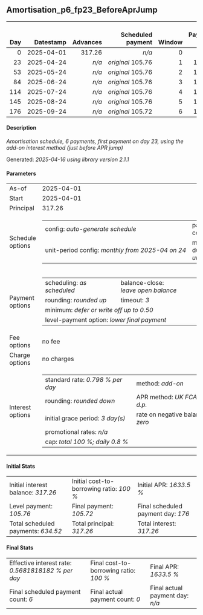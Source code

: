 <h2>Amortisation_p6_fp23_BeforeAprJump</h2>
<table>
    <thead style="vertical-align: bottom;">
        <th style="text-align: right;">Day</th>
        <th style="text-align: right;">Datestamp</th>
        <th style="text-align: right;">Advances</th>
        <th style="text-align: right;">Scheduled payment</th>
        <th style="text-align: right;">Window</th>
        <th style="text-align: right;">Payment due</th>
        <th style="text-align: right;">Actual payments</th>
        <th style="text-align: right;">Generated payment</th>
        <th style="text-align: right;">Net effect</th>
        <th style="text-align: right;">Payment status</th>
        <th style="text-align: right;">Balance status</th>
        <th style="text-align: right;">Simple interest</th>
        <th style="text-align: right;">New interest</th>
        <th style="text-align: right;">New charges</th>
        <th style="text-align: right;">Principal portion</th>
        <th style="text-align: right;">Fee portion</th>
        <th style="text-align: right;">Interest portion</th>
        <th style="text-align: right;">Charges portion</th>
        <th style="text-align: right;">Fee refund</th>
        <th style="text-align: right;">Principal balance</th>
        <th style="text-align: right;">Fee balance</th>
        <th style="text-align: right;">Interest balance</th>
        <th style="text-align: right;">Charges balance</th>
        <th style="text-align: right;">Settlement figure</th>
        <th style="text-align: right;">Fee refund if&nbsp;settled</th>
    </thead>
    <tr style="text-align: right;">
        <td class="ci00">0</td>
        <td class="ci01" style="white-space: nowrap;">2025-04-01</td>
        <td class="ci02">317.26</td>
        <td class="ci03" style="white-space: nowrap;"><i>n/a<i></td>
        <td class="ci04">0</td>
        <td class="ci05">0.00</td>
        <td class="ci06"><i>n/a</i></td>
        <td class="ci07"><i>n/a</i></td>
        <td class="ci08">0.00</td>
        <td class="ci09"><i>information&nbsp;only</i></td>
        <td class="ci10">open</td>
        <td class="ci13">0.0000</td>
        <td class="ci14">0.0000</td>
        <td class="ci15"><i>n/a</i></td>
        <td class="ci16">0.00</td>
        <td class="ci17">0.00</td>
        <td class="ci18">0.00</td>
        <td class="ci19">0.00</td>
        <td class="ci20">0.00</td>
        <td class="ci21">317.26</td>
        <td class="ci22">0.00</td>
        <td class="ci23">317.2600</td>
        <td class="ci24">0.00</td>
        <td class="ci25">317.26</td>
        <td class="ci26">0.00</td>
    </tr>
    <tr style="text-align: right;">
        <td class="ci00">23</td>
        <td class="ci01" style="white-space: nowrap;">2025-04-24</td>
        <td class="ci02"><i>n/a</i></td>
        <td class="ci03" style="white-space: nowrap;"><i>original</i> 105.76</td>
        <td class="ci04">1</td>
        <td class="ci05">105.76</td>
        <td class="ci06"><i>n/a</i></td>
        <td class="ci07"><i>n/a</i></td>
        <td class="ci08">105.76</td>
        <td class="ci09"><i>not&nbsp;yet&nbsp;due</i></td>
        <td class="ci10">open</td>
        <td class="ci13">58.2299</td>
        <td class="ci14">0.0000</td>
        <td class="ci15"><i>n/a</i></td>
        <td class="ci16">0.00</td>
        <td class="ci17">0.00</td>
        <td class="ci18">105.76</td>
        <td class="ci19">0.00</td>
        <td class="ci20">0.00</td>
        <td class="ci21">317.26</td>
        <td class="ci22">0.00</td>
        <td class="ci23">211.5000</td>
        <td class="ci24">0.00</td>
        <td class="ci25">375.48</td>
        <td class="ci26">0.00</td>
    </tr>
    <tr style="text-align: right;">
        <td class="ci00">53</td>
        <td class="ci01" style="white-space: nowrap;">2025-05-24</td>
        <td class="ci02"><i>n/a</i></td>
        <td class="ci03" style="white-space: nowrap;"><i>original</i> 105.76</td>
        <td class="ci04">2</td>
        <td class="ci05">105.76</td>
        <td class="ci06"><i>n/a</i></td>
        <td class="ci07"><i>n/a</i></td>
        <td class="ci08">105.76</td>
        <td class="ci09"><i>not&nbsp;yet&nbsp;due</i></td>
        <td class="ci10">open</td>
        <td class="ci13">75.9520</td>
        <td class="ci14">0.0000</td>
        <td class="ci15"><i>n/a</i></td>
        <td class="ci16">0.00</td>
        <td class="ci17">0.00</td>
        <td class="ci18">105.76</td>
        <td class="ci19">0.00</td>
        <td class="ci20">0.00</td>
        <td class="ci21">317.26</td>
        <td class="ci22">0.00</td>
        <td class="ci23">105.7400</td>
        <td class="ci24">0.00</td>
        <td class="ci25">451.44</td>
        <td class="ci26">0.00</td>
    </tr>
    <tr style="text-align: right;">
        <td class="ci00">84</td>
        <td class="ci01" style="white-space: nowrap;">2025-06-24</td>
        <td class="ci02"><i>n/a</i></td>
        <td class="ci03" style="white-space: nowrap;"><i>original</i> 105.76</td>
        <td class="ci04">3</td>
        <td class="ci05">105.76</td>
        <td class="ci06"><i>n/a</i></td>
        <td class="ci07"><i>n/a</i></td>
        <td class="ci08">105.76</td>
        <td class="ci09"><i>not&nbsp;yet&nbsp;due</i></td>
        <td class="ci10">open</td>
        <td class="ci13">78.4838</td>
        <td class="ci14">0.0000</td>
        <td class="ci15"><i>n/a</i></td>
        <td class="ci16">0.02</td>
        <td class="ci17">0.00</td>
        <td class="ci18">105.74</td>
        <td class="ci19">0.00</td>
        <td class="ci20">0.00</td>
        <td class="ci21">317.24</td>
        <td class="ci22">0.00</td>
        <td class="ci23">0.0000</td>
        <td class="ci24">0.00</td>
        <td class="ci25">529.92</td>
        <td class="ci26">0.00</td>
    </tr>
    <tr style="text-align: right;">
        <td class="ci00">114</td>
        <td class="ci01" style="white-space: nowrap;">2025-07-24</td>
        <td class="ci02"><i>n/a</i></td>
        <td class="ci03" style="white-space: nowrap;"><i>original</i> 105.76</td>
        <td class="ci04">4</td>
        <td class="ci05">105.76</td>
        <td class="ci06"><i>n/a</i></td>
        <td class="ci07"><i>n/a</i></td>
        <td class="ci08">105.76</td>
        <td class="ci09"><i>not&nbsp;yet&nbsp;due</i></td>
        <td class="ci10">open</td>
        <td class="ci13">75.9473</td>
        <td class="ci14">0.0000</td>
        <td class="ci15"><i>n/a</i></td>
        <td class="ci16">105.76</td>
        <td class="ci17">0.00</td>
        <td class="ci18">0.00</td>
        <td class="ci19">0.00</td>
        <td class="ci20">0.00</td>
        <td class="ci21">211.48</td>
        <td class="ci22">0.00</td>
        <td class="ci23">0.0000</td>
        <td class="ci24">0.00</td>
        <td class="ci25">605.87</td>
        <td class="ci26">0.00</td>
    </tr>
    <tr style="text-align: right;">
        <td class="ci00">145</td>
        <td class="ci01" style="white-space: nowrap;">2025-08-24</td>
        <td class="ci02"><i>n/a</i></td>
        <td class="ci03" style="white-space: nowrap;"><i>original</i> 105.76</td>
        <td class="ci04">5</td>
        <td class="ci05">105.76</td>
        <td class="ci06"><i>n/a</i></td>
        <td class="ci07"><i>n/a</i></td>
        <td class="ci08">105.76</td>
        <td class="ci09"><i>not&nbsp;yet&nbsp;due</i></td>
        <td class="ci10">open</td>
        <td class="ci13">28.6470</td>
        <td class="ci14">0.0000</td>
        <td class="ci15"><i>n/a</i></td>
        <td class="ci16">105.76</td>
        <td class="ci17">0.00</td>
        <td class="ci18">0.00</td>
        <td class="ci19">0.00</td>
        <td class="ci20">0.00</td>
        <td class="ci21">105.72</td>
        <td class="ci22">0.00</td>
        <td class="ci23">0.0000</td>
        <td class="ci24">0.00</td>
        <td class="ci25">634.52</td>
        <td class="ci26">0.00</td>
    </tr>
    <tr style="text-align: right;">
        <td class="ci00">176</td>
        <td class="ci01" style="white-space: nowrap;">2025-09-24</td>
        <td class="ci02"><i>n/a</i></td>
        <td class="ci03" style="white-space: nowrap;"><i>original</i> 105.72</td>
        <td class="ci04">6</td>
        <td class="ci05">105.72</td>
        <td class="ci06"><i>n/a</i></td>
        <td class="ci07"><i>n/a</i></td>
        <td class="ci08">105.72</td>
        <td class="ci09"><i>not&nbsp;yet&nbsp;due</i></td>
        <td class="ci10">closed</td>
        <td class="ci13">0.0000</td>
        <td class="ci14">0.0000</td>
        <td class="ci15"><i>n/a</i></td>
        <td class="ci16">105.72</td>
        <td class="ci17">0.00</td>
        <td class="ci18">0.00</td>
        <td class="ci19">0.00</td>
        <td class="ci20">0.00</td>
        <td class="ci21">0.00</td>
        <td class="ci22">0.00</td>
        <td class="ci23">0.0000</td>
        <td class="ci24">0.00</td>
        <td class="ci25">634.52</td>
        <td class="ci26">0.00</td>
    </tr>
</table>

<h4>Description</h4>
<p><i>Amortisation schedule, 6 payments, first payment on day 23, using the add-on interest method (just before APR jump)</i></p>
<p>Generated: <i>2025-04-16 using library version 2.1.1</i></p>
<h4>Parameters</h4>
<table>
    <tr>
        <td>As-of</td>
        <td>2025-04-01</td>
    </tr>
    <tr>
        <td>Start</td>
        <td>2025-04-01</td>
    </tr>
    <tr>
        <td>Principal</td>
        <td>317.26</td>
    </tr>
    <tr>
        <td>Schedule options</td>
        <td>
            <table>
                <tr>
                    <td>config: <i>auto-generate schedule</i></td>
                    <td>payment count: <i>6</i></td>
                </tr>
                <tr>
                    <td style="white-space: nowrap;">unit-period config: <i>monthly from 2025-04 on 24</i></td>
                    <td>max duration: <i>unlimited</i></td>
                </tr>
            </table>
        </td>
    </tr>
    <tr>
        <td>Payment options</td>
        <td>
            <table>
                <tr>
                    <td>scheduling: <i>as scheduled</i></td>
                    <td>balance-close: <i>leave&nbsp;open&nbsp;balance</i></td>
                </tr>
                <tr>
                    <td>rounding: <i>rounded up</i></td>
                    <td>timeout: <i>3</i></td>
                </tr>
                <tr>
                    <td colspan='2'>minimum: <i>defer&nbsp;or&nbsp;write&nbsp;off&nbsp;up&nbsp;to&nbsp;0.50</i></td>
                </tr>
                <tr>
                    <td colspan='2'>level-payment option: <i>lower&nbsp;final&nbsp;payment</i></td>
                </tr>
            </table>
        </td>
    </tr>
    <tr>
        <td>Fee options</td>
        <td>no fee
        </td>
    </tr>
    <tr>
        <td>Charge options</td>
        <td>no charges
        </td>
    </tr>
    <tr>
        <td>Interest options</td>
        <td>
            <table>
                <tr>
                    <td>standard rate: <i>0.798 % per day</i></td>
                    <td>method: <i>add-on</i></td>
                </tr>
                <tr>
                    <td>rounding: <i>rounded down</i></td>
                    <td>APR method: <i>UK FCA to 1 d.p.</i></td>
                </tr>
                <tr>
                    <td>initial grace period: <i>3 day(s)</i></td>
                    <td>rate on negative balance: <i>zero</i></td>
                </tr>
                <tr>
                    <td colspan="2">promotional rates: <i><i>n/a</i></i></td>
                </tr>
                <tr>
                    <td colspan="2">cap: <i>total 100 %; daily 0.8 %</td>
                </tr>
            </table>
        </td>
    </tr>
</table>
<h4>Initial Stats</h4>
<table>
    <tr>
        <td>Initial interest balance: <i>317.26</i></td>
        <td>Initial cost-to-borrowing ratio: <i>100 %</i></td>
        <td>Initial APR: <i>1633.5 %</i></td>
    </tr>
    <tr>
        <td>Level payment: <i>105.76</i></td>
        <td>Final payment: <i>105.72</i></td>
        <td>Final scheduled payment day: <i>176</i></td>
    </tr>
    <tr>
        <td>Total scheduled payments: <i>634.52</i></td>
        <td>Total principal: <i>317.26</i></td>
        <td>Total interest: <i>317.26</i></td>
    </tr>
</table>

<h4>Final Stats</h4>
<table>
    <tr>
        <td>Effective interest rate: <i>0.5681818182 % per day</i></td>
        <td>Final cost-to-borrowing ratio: <i>100 %</i></td>
        <td>Final APR: <i>1633.5 %</i></td>
    </tr>
    <tr>
        <td>Final scheduled payment count: <i>6</i></td>
        <td>Final actual payment count: <i>0</i></td>
        <td>Final actual payment day: <i>n/a</i></td>
    </tr>
</table>
